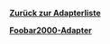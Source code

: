 [**Zurück zur Adapterliste**](/adapterref/adapterliste.md)

[**Foobar2000-Adapter**](/adapterref/docs/iobroker.foobar2000/de/README.md)